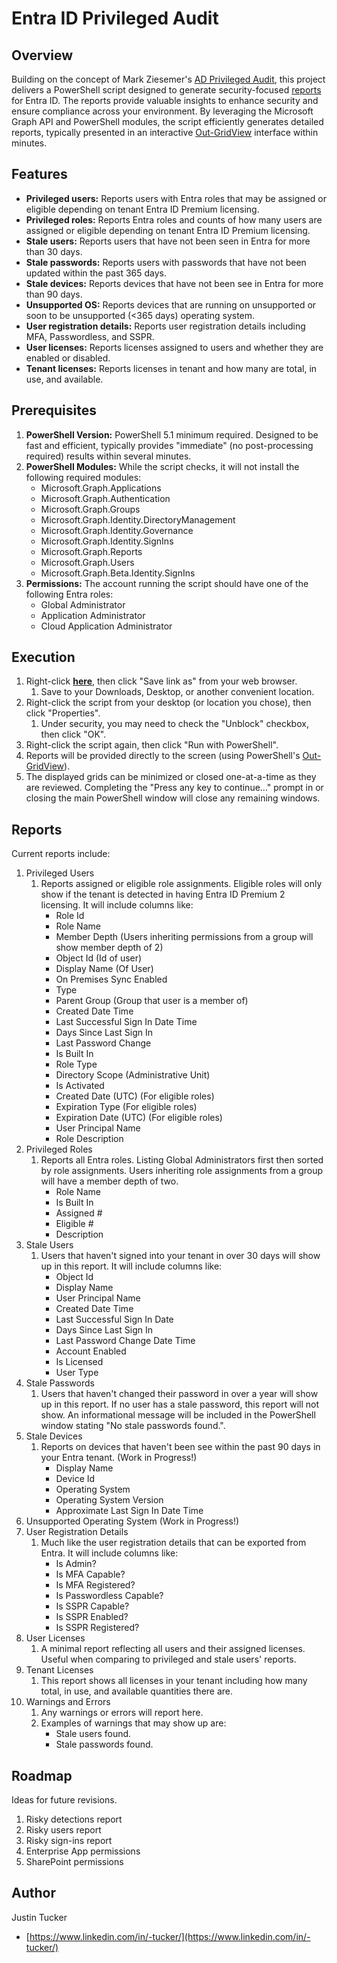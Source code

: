 # Entra ID Privileged Audit

## Overview

Building on the concept of Mark Ziesemer's [AD Privileged Audit](https://github.com/ziesemer/ad-privileged-audit), this project delivers a PowerShell script designed to generate security-focused [reports](#reports) for Entra ID. The reports provide valuable insights to enhance security and ensure compliance across your environment. By leveraging the Microsoft Graph API and PowerShell modules, the script efficiently generates detailed reports, typically presented in an interactive [Out-GridView](https://learn.microsoft.com/en-us/powershell/module/microsoft.powershell.utility/out-gridview?view=powershell-7.4) interface within minutes.

## Features

* **Privileged users:** Reports users with Entra roles that may be assigned or eligible depending on tenant Entra ID Premium licensing.
* **Privileged roles:** Reports Entra roles and counts of how many users are assigned or eligible depending on tenant Entra ID Premium licensing.
* **Stale users:** Reports users that have not been seen in Entra for more than 30 days.
* **Stale passwords:** Reports users with passwords that have not been updated within the past 365 days.
* **Stale devices:** Reports devices that have not been see in Entra for more than 90 days.
* **Unsupported OS:** Reports devices that are running on unsupported or soon to be unsupported (<365 days) operating system.
* **User registration details:** Reports user registration details including MFA, Passwordless, and SSPR.
* **User licenses:** Reports licenses assigned to users and whether they are enabled or disabled.
* **Tenant licenses:** Reports licenses in tenant and how many are total, in use, and available.

## Prerequisites

1. **PowerShell Version:** PowerShell 5.1 minimum required. Designed to be fast and efficient, typically provides "immediate" (no post-processing required) results within several minutes.
2. **PowerShell Modules:** While the script checks, it will not install the following required modules:
   * Microsoft.Graph.Applications
   * Microsoft.Graph.Authentication
   * Microsoft.Graph.Groups
   * Microsoft.Graph.Identity.DirectoryManagement
   * Microsoft.Graph.Identity.Governance
   * Microsoft.Graph.Identity.SignIns
   * Microsoft.Graph.Reports
   * Microsoft.Graph.Users
   * Microsoft.Graph.Beta.Identity.SignIns
3. **Permissions:** The account running the script should have one of the following Entra roles:
   * Global Administrator
   * Application Administrator
   * Cloud Application Administrator

## Execution

1. Right-click **[here](eid-privileged-audit.ps1?raw=1)**, then click "Save link as" from your web browser.
   1. Save to your Downloads, Desktop, or another convenient location.
2. Right-click the script from your desktop (or location you chose), then click "Properties".
   1. Under security, you may need to check the "Unblock" checkbox, then click "OK".
3. Right-click the script again, then click "Run with PowerShell".
4. Reports will be provided directly to the screen (using PowerShell's [Out-GridView](https://learn.microsoft.com/en-us/powershell/module/microsoft.powershell.utility/out-gridview)).
5. The displayed grids can be minimized or closed one-at-a-time as they are reviewed. Completing the "Press any key to continue..." prompt in or closing the main PowerShell window will close any remaining windows.

## Reports

Current reports include:

1. Privileged Users
   1. Reports assigned or eligible role assignments. Eligible roles will only show if the tenant is detected in having Entra ID Premium 2 licensing. It will include columns like:
      * Role Id
      * Role Name
      * Member Depth (Users inheriting permissions from a group will show member depth of 2)
      * Object Id (Id of user)
      * Display Name (Of User)
      * On Premises Sync Enabled
      * Type
      * Parent Group (Group that user is a member of)
      * Created Date Time
      * Last Successful Sign In Date Time
      * Days Since Last Sign In
      * Last Password Change
      * Is Built In
      * Role Type
      * Directory Scope (Administrative Unit)
      * Is Activated
      * Created Date (UTC) (For eligible roles)
      * Expiration Type (For eligible roles)
      * Expiration Date (UTC) (For eligible roles)
      * User Principal Name
      * Role Description
2. Privileged Roles
   1. Reports all Entra roles. Listing Global Administrators first then sorted by role assignments. Users inheriting role assignments from a group will have a member depth of two.
      * Role Name
      * Is Built In
      * Assigned #
      * Eligible #
      * Description
3. Stale Users
   1. Users that haven't signed into your tenant in over 30 days will show up in this report. It will include columns like:
      * Object Id
      * Display Name
      * User Principal Name
      * Created Date Time
      * Last Successful Sign In Date
      * Days Since Last Sign In
      * Last Password Change Date Time
      * Account Enabled
      * Is Licensed
      * User Type
4. Stale Passwords
   1. Users that haven't changed their password in over a year will show up in this report. If no user has a stale password, this report will not show. An informational message will be included in the PowerShell window stating "No stale passwords found.".
5. Stale Devices
   1. Reports on devices that haven't been see within the past 90 days in your Entra tenant. (Work in Progress!)
      * Display Name
      * Device Id
      * Operating System
      * Operating System Version
      * Approximate Last Sign In Date Time
6. Unsupported Operating System (Work in Progress!)
7. User Registration Details
   1. Much like the user registration details that can be exported from Entra. It will include columns like:
      * Is Admin?
      * Is MFA Capable?
      * Is MFA Registered?
      * Is Passwordless Capable?
      * Is SSPR Capable?
      * Is SSPR Enabled?
      * Is SSPR Registered?
8. User Licenses
   1. A minimal report reflecting all users and their assigned licenses. Useful when comparing to privileged and stale users' reports.
9. Tenant Licenses
   1. This report shows all licenses in your tenant including how many total, in use, and available quantities there are.
10. Warnings and Errors
    1. Any warnings or errors will report here.
    2. Examples of warnings that may show up are:
       * Stale users found.
       * Stale passwords found.

## Roadmap

Ideas for future revisions.

  1. Risky detections report
  2. Risky users report
  3. Risky sign-ins report
  4. Enterprise App permissions
  5. SharePoint permissions

## Author

Justin Tucker

* [https://www.linkedin.com/in/-tucker/](https://www.linkedin.com/in/-tucker/)

